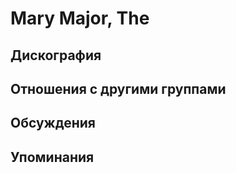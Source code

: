 # Mary Major, The



## Дискография


## Отношения с другими группами


## Обсуждения


## Упоминания

